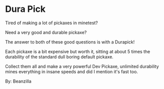 # Dura Pick

Tired of making a lot of pickaxes in minetest?

Need a very good and durable pickaxe?

The answer to both of these good questions is with a Durapick!

Each pickaxe is a bit expensive but worth it, sitting at about 5 times the durability of the standard dull boring default pickaxe.

Collect them all and make a very powerful Dev Pickaxe, unlimited durability mines everything in insane speeds and did I mention it's fast too.

By: Beanzilla
